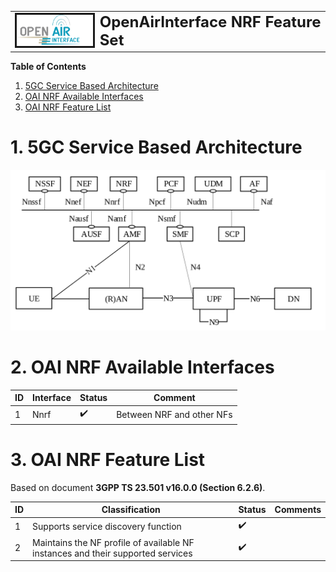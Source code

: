<table style="border-collapse: collapse; border: none;">
  <tr style="border-collapse: collapse; border: none;">
    <td style="border-collapse: collapse; border: none;">
      <a href="http://www.openairinterface.org/">
         <img src="./images/oai_final_logo.png" alt="" border=3 height=50 width=150>
         </img>
      </a>
    </td>
    <td style="border-collapse: collapse; border: none; vertical-align: center;">
      <b><font size = "5">OpenAirInterface NRF Feature Set</font></b>
    </td>
  </tr>
</table>

**Table of Contents**

1. [5GC Service Based Architecture](#1-5gc-service-based-architecture)
2. [OAI NRF Available Interfaces](#2-oai-nrf-available-interfaces)
3. [OAI NRF Feature List](#3-oai-nrf-feature-list)

# 1. 5GC Service Based Architecture #

![5GC SBA](./images/5gc_sba.png)

# 2. OAI NRF Available Interfaces #

| **ID** | **Interface** | **Status**         | **Comment**                                                               |
| ------ | ------------- | ------------------ | -------------------------------------|
| 1      | Nnrf          | :heavy_check_mark: | Between NRF and other NFs            |
                                                             

# 3. OAI NRF Feature List #

Based on document **3GPP TS 23.501 v16.0.0 (Section 6.2.6)**.

| **ID** | **Classification**                                                              | **Status**         | **Comments**     |
| ------ | ------------------------------------------------------------------------------- | ------------------ | ---------------- |
| 1      | Supports service discovery function                                             | :heavy_check_mark: |                  |
| 2      | Maintains the NF profile of available NF instances and their supported services | :heavy_check_mark: |                  |

